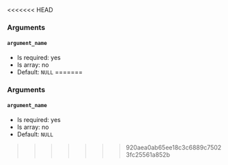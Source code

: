 <<<<<<< HEAD
### Arguments

#### `argument_name`

* Is required: yes
* Is array: no
* Default: `NULL`
=======
### Arguments

#### `argument_name`

* Is required: yes
* Is array: no
* Default: `NULL`
>>>>>>> 920aea0ab65ee18c3c6889c75023fc25561a852b
